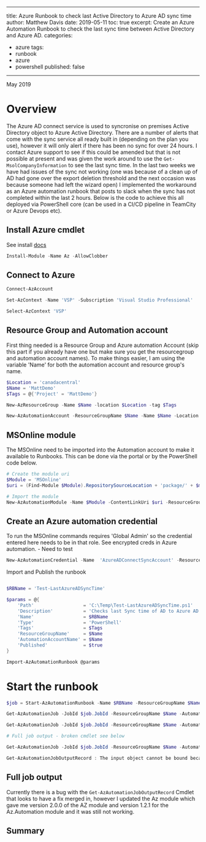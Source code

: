 -- -
title: Azure Runbook to check last Active Directory to Azure AD sync time
author: Matthew Davis
date: 2019-05-11
toc: true
excerpt: Create an Azure Automation Runbook to check the last sync time between Active Directory and Azure AD.
categories:
- azure
tags:
- runbook
- azure
- powershell
published: false
-- -
May 2019

# Overview

The Azure AD connect service is used to syncronise on premises Active Directory object to Azure Active Directory. There are a number of alerts that come with the sync service all ready built in (depending on the plan you use), however it will only alert if there has been no sync for over 24 hours. I contact Azure support to see if this could be amended but that is not possible at present and was given the work around to use the ``` Get-MsolCompanyInformation ``` to see the last sync time. In the last two weeks we have had issues of the sync not working (one was because of a clean up of AD had gone over the export deletion threshold and the next occasion was because someone had left the wizard open) I implemented the workaround as an Azure automation runbook that posts to slack when the sync has not completed within the last 2 hours.
Below is the code to achieve this all deployed via PowerShell core (can be used in a CI/CD pipeline in TeamCity or Azure Devops etc).

## Install Azure cmdlet

See install [docs]

```powershell
Install-Module -Name Az -AllowClobber
```

## Connect to Azure

```powershell
Connect-AzAccount

Set-AzContext -Name 'VSP' -Subscription 'Visual Studio Professional'

Select-AzContext 'VSP'
```

## Resource Group and Automation account

First thing needed is a Resource Group and Azure automation Account (skip this part if you already have one but make sure you get the resourcegroup and automation account names).
To make things easier, I am using the variable 'Name' for both the automation account and resource group's name.

```powershell
$Location = 'canadacentral'
$Name = 'MattDemo'
$Tags = @{'Project' = 'MattDemo'}

New-AzResourceGroup -Name $Name -location $Location -tag $Tags

New-AzAutomationAccount -ResourceGroupName $Name -Name $Name -Location $Location -Plan Free -Tags $Tags
```

## MSOnline module

The MSOnline need to be imported into the Automation account to make it available to Runbooks. This can be done via the portal or by the PowerShell code below.

```powershell
# Create the module uri
$Module = 'MSOnline'
$uri = (Find-Module $Module).RepositorySourceLocation + 'package/' + $module

# Import the module
New-AzAutomationModule -Name $Module -ContentLinkUri $uri -ResourceGroupName $Name -AutomationAccountName $Name
```

## Create an Azure automation credential

To run the MSOnline commands requires 'Global Admin' so the credential entered here needs to be in that role. See encrypted creds in Azure automation. - Need to test

```powershell
New-AzAutomationCredential -Name  'AzureADConnectSyncAccount' -ResourceGroupName $Name -AutomationAccountName $Name -Value (Get-Credential)
```

Import and Publish the runbook

```powershell

$RBName = 'Test-LastAzureADSyncTime'

$params = @{
    'Path'                  = 'C:\Temp\Test-LastAzureADSyncTime.ps1'
    'Description'           = 'Checks last Sync time of AD to Azure AD'
    'Name'                  = $RBName
    'Type'                  = 'PowerShell'
    'Tags'                  = $Tags
    'ResourceGroupName'     = $Name
    'AutomationAccountName' = $Name
    'Published'             = $true
}

Import-AzAutomationRunbook @params
```

# Start the runbook

```powershell
$job = Start-AzAutomationRunbook -Name $RBName -ResourceGroupName $Name -AutomationAccountName $Name

Get-AzAutomationJob -JobId $job.JobId -ResourceGroupName $Name -AutomationAccountName $Name

Get-AzAutomationJob -JobId $job.JobId -ResourceGroupName $Name -AutomationAccountName $Name | Get-AzAutomationJobOutput

# Full job output - broken cmdlet see below

Get-AzAutomationJob -JobId $job.JobId -ResourceGroupName $Name -AutomationAccountName $Name | Get-AzAutomationJobOutputRecord

Get-AzAutomationJobOutputRecord : The input object cannot be bound because it did not contain the information required to bind all mandatory parameters:  Id
```

## Full job output

Currently there is a bug with the ```Get-AzAutomationJobOutputRecord``` Cmdlet that looks to have a fix merged in, however I updated the Az module which gave me version 2.0.0 of the AZ module and version 1.2.1 for the Az.Automation module and it was still not working.

## Summary

[docs]: https://docs.microsoft.com/en-us/powershell/azure/install-az-ps?view=azps-2.0.0
[bug]: https://github.com/Azure/azure-powershell/issues/8600